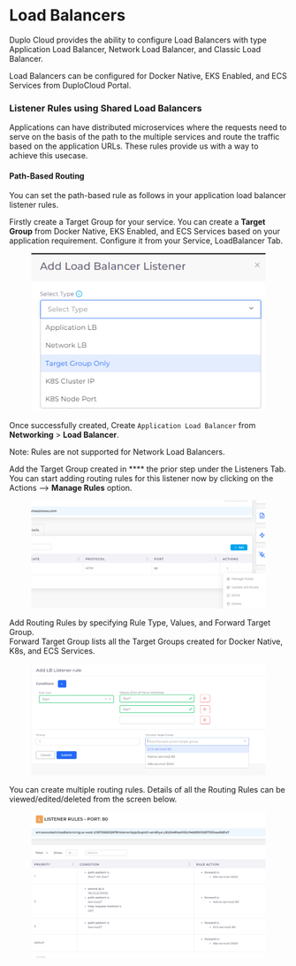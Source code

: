 # Load Balancers

Duplo Cloud provides the ability to configure Load Balancers with type Application Load Balancer, Network Load Balancer, and Classic Load Balancer.

Load Balancers can be configured for Docker Native, EKS Enabled, and ECS Services from DuploCloud Portal.

### Listener Rules using Shared Load Balancers

Applications can have distributed microservices where the requests need to serve on the basis of the path to the multiple services and route the traffic based on the application URLs. These rules provide us with a way to achieve this usecase.

#### Path-Based Routing <a href="#2d32" id="2d32"></a>

You can set the path-based rule as follows in your application load balancer listener rules.

Firstly create a Target Group for your service. You can create a **Target Group** from Docker Native, EKS Enabled, and ECS Services based on your application requirement.  Configure it from your Service, LoadBalancer Tab.

<figure><img src="../../.gitbook/assets/image (79).png" alt=""><figcaption></figcaption></figure>

Once successfully created, Create  `Application Load Balancer` from **Networking** > **Load Balancer**.&#x20;

Note: Rules are not supported for Network Load Balancers.

Add the Target Group created in **** the prior step under the Listeners Tab. You can start adding routing rules for this listener now by clicking on the Actions --> **Manage Rules** option.

<figure><img src="../../.gitbook/assets/image (78).png" alt=""><figcaption></figcaption></figure>

Add Routing Rules by specifying Rule Type, Values, and Forward Target Group.\
Forward Target Group lists all the Target Groups created for Docker Native, K8s, and ECS Services.

<figure><img src="../../.gitbook/assets/image (37).png" alt=""><figcaption></figcaption></figure>

You can create multiple routing rules. Details of all the Routing Rules can be viewed/edited/deleted from the screen below.

<figure><img src="../../.gitbook/assets/image (22).png" alt=""><figcaption></figcaption></figure>
